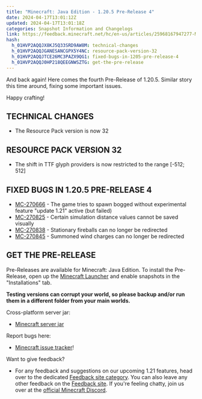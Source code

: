 ```yaml
---
title: "Minecraft: Java Edition - 1.20.5 Pre-Release 4"
date: 2024-04-17T13:01:12Z
updated: 2024-04-17T13:01:18Z
categories: Snapshot Information and Changelogs
link: https://feedback.minecraft.net/hc/en-us/articles/25968167947277-Minecraft-Java-Edition-1-20-5-Pre-Release-4
hash:
  h_01HVP2AQQJX8KJ5Q33SRD9AW8M: technical-changes
  h_01HVP2AQQJGANESANCGPX5Y4NC: resource-pack-version-32
  h_01HVP2AQQJTCE26MC3PAZX9QG1: fixed-bugs-in-1205-pre-release-4
  h_01HVP2AQQJ0HP218QEEGNWSZTG: get-the-pre-release
---
```


And back again! Here comes the fourth Pre-Release of 1.20.5. Similar story this time around, fixing some important issues.

Happy crafting!

## TECHNICAL CHANGES

- The Resource Pack version is now 32

## RESOURCE PACK VERSION 32

- The shift in TTF glyph providers is now restricted to the range \[-512; 512\]

## FIXED BUGS IN 1.20.5 PRE-RELEASE 4

- [MC-270666](https://bugs.mojang.com/browse/MC-270666) - The game tries to spawn bogged without experimental feature "update 1.21" active (but failed)
- [MC-270825](https://bugs.mojang.com/browse/MC-270825) - Certain simulation distance values cannot be saved visually
- [MC-270838](https://bugs.mojang.com/browse/MC-270838) - Stationary fireballs can no longer be redirected
- [MC-270845](https://bugs.mojang.com/browse/MC-270845) - Summoned wind charges can no longer be redirected

## GET THE PRE-RELEASE

Pre-Releases are available for Minecraft: Java Edition. To install the Pre-Release, open up the [Minecraft Launcher](https://www.minecraft.net/download.html) and enable snapshots in the "Installations" tab.

**Testing versions can corrupt your world, so please backup and/or run them in a different folder from your main worlds.**

Cross-platform server jar:

- [Minecraft server jar](https://piston-data.mojang.com/v1/objects/2793397cf42243a69fca37ff0887e8560a36c583/server.jar)

Report bugs here:

- [Minecraft issue tracker](https://bugs.mojang.com/projects/MC/summary)!

Want to give feedback?

- For any feedback and suggestions on our upcoming 1.21 features, head over to the dedicated [Feedback site category](https://aka.ms/Minecraft121Feedback). You can also leave any other feedback on the [Feedback site](https://feedback.minecraft.net/). If you're feeling chatty, join us over at the [official Minecraft Discord](https://discordapp.com/invite/minecraft).
